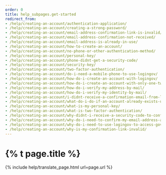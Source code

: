 ```yaml
---
order: 0
title: help_subpages.get-started
redirect_from: 
- /help/creating-an-account/authentication-application/
- /help/creating-an-account/creating-a-strong-password/
- /help/creating-an-account/email-address-confirmation-link-is-invalid/
- /help/creating-an-account/email-address-confirmation-not-received/
- /help/creating-an-account/email-address-is-already-in-use/
- /help/creating-an-account/how-to-create-an-account/
- /help/creating-an-account/no-phone-or-other-authentication-method/
- /help/creating-an-account/personal-key/
- /help/creating-an-account/phone-didnt-get-a-security-code/
- /help/creating-an-account/security-key/
- /help/creating-an-account/two-factor-authentication/
- /help/creating-an-account/do-i-need-a-mobile-phone-to-use-logingov/
- /help/creating-an-account/how-do-i-create-an-account-with-logingov/
- /help/creating-an-account/how-do-i-create-an-account-with-only-one-two-factor-authenticator/
- /help/creating-an-account/how-do-i-verify-my-address-by-mail/
- /help/creating-an-account/how-do-i-verify-my-identity-by-mail/
- /help/creating-an-account/i-didnt-receive-a-confirmation-email-from-logingov/
- /help/creating-an-account/what-do-i-do-if-an-account-already-exists-under-my-email-address/
- /help/creating-an-account/what-is-my-personal-key/
- /help/creating-an-account/what-is-two-factor-authentication/
- /help/creating-an-account/why-didnt-i-receive-a-security-code-to-confirm-my-phone/
- /help/creating-an-account/why-do-i-need-to-confirm-my-email-address-and-my-phone-number/
- /help/creating-an-account/why-do-i-need-to-use-logingov-to-access-government-services-online/
- /help/creating-an-account/why-is-my-confirmation-link-invalid/
---
```


# {% t page.title %}
{% include help/translate_page.html url=page.url %}
